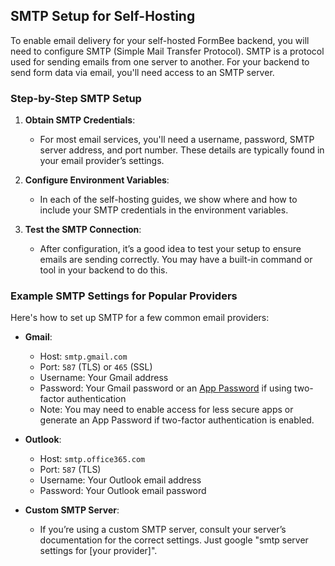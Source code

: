 ## SMTP Setup for Self-Hosting

To enable email delivery for your self-hosted FormBee backend, you will need to configure SMTP (Simple Mail Transfer Protocol). SMTP is a protocol used for sending emails from one server to another. For your backend to send form data via email, you'll need access to an SMTP server.

### Step-by-Step SMTP Setup

1. **Obtain SMTP Credentials**: 
   - For most email services, you'll need a username, password, SMTP server address, and port number. These details are typically found in your email provider’s settings.
   
2. **Configure Environment Variables**:
    - In each of the self-hosting guides, we show where and how to include your SMTP credentials in the environment variables.

3. **Test the SMTP Connection**:
   - After configuration, it’s a good idea to test your setup to ensure emails are sending correctly. You may have a built-in command or tool in your backend to do this.

### Example SMTP Settings for Popular Providers

Here's how to set up SMTP for a few common email providers:

- **Gmail**:
  - Host: `smtp.gmail.com`
  - Port: `587` (TLS) or `465` (SSL)
  - Username: Your Gmail address
  - Password: Your Gmail password or an [App Password](https://knowledge.workspace.google.com/kb/how-to-create-app-passwords-000009237) if using two-factor authentication
  - Note: You may need to enable access for less secure apps or generate an App Password if two-factor authentication is enabled.

- **Outlook**:
  - Host: `smtp.office365.com`
  - Port: `587` (TLS)
  - Username: Your Outlook email address
  - Password: Your Outlook email password

- **Custom SMTP Server**:
  - If you’re using a custom SMTP server, consult your server’s documentation for the correct settings. Just google "smtp server settings for [your provider]".
